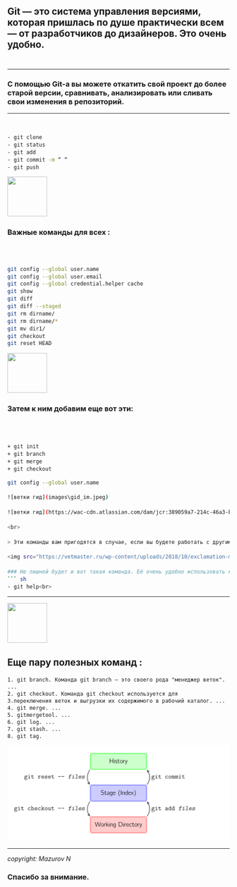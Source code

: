 


##  Git — это система управления версиями, которая пришлась по душе практически всем — от разработчиков до дизайнеров. Это очень удобно. <br><br>
***

### С помощью Git-a вы можете откатить свой проект до более старой версии, сравнивать, анализировать или сливать свои изменения в репозиторий.

***


<br>

``` sh
- git clone
- git status
- git add
- git commit -m “ “
- git push
```
<img src="https://vetmaster.ru/wp-content/uploads/2018/10/exclamation-mark-button-symbol-image-download-101865.png" width="90" height="90" />

### Важные команды для всех :
<br>

``` sh

git config --global user.name
git config --global user.email
git config --global credential.helper cache
git show
git diff
git diff --staged
git rm dirname/
git rm dirname/*
git mv dir1/
git checkout
git reset HEAD

```
<img src="https://vetmaster.ru/wp-content/uploads/2018/10/exclamation-mark-button-symbol-image-download-101865.png" width="90" height="90" />

### Затем к ним добавим еще вот эти:

``` sh   



+ git init
+ git branch
+ git merge
+ git checkout
```


``` sh
git config --global user.name

![ветки гид](images\gid_im.jpeg)

![ветки гид](https://wac-cdn.atlassian.com/dam/jcr:389059a7-214c-46a3-bc52-7781b4730301/hero.svg?cdnVersion=447)

<br>

> Эти команды вам пригодятся в случае, если вы будете работать с другими людьми или захотите внести какие-то изменения в проект и протестировать их до создания коммита.

<img src="https://vetmaster.ru/wp-content/uploads/2018/10/exclamation-mark-button-symbol-image-download-101865.png" width="90" height="90" />

### Не лишней будет и вот такая команда. Её очень удобно использовать когда что-то не знаешь:
``` sh
- git help<br>
```

***

<img src="https://vetmaster.ru/wp-content/uploads/2018/10/exclamation-mark-button-symbol-image-download-101865.png" width="90" height="90" />



## Еще пару полезных команд :

    1. git branch. Команда git branch — это своего рода "менеджер веток". ...
    2. git checkout. Команда git checkout используется для
    3.переключения веток и выгрузки их содержимого в рабочий каталог. ...
    4. git merge. ...
    5. gitmergetool. ...
    6. git log. ...
    7. git stash. ...
    8. git tag.

![ветки гид](images\basic-usage.svg)

***
_copyright: Mazurov N_

### Спасибо за внимание.
